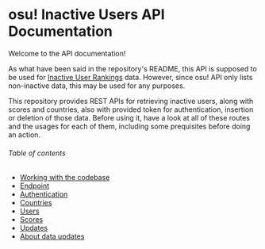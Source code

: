 # osu! Inactive Users API Documentation

Welcome to the API documentation!

As what have been said in the repository's README, this API is supposed to be used for [Inactive User Rankings](https://github.com/shigeru22/osu-inactive-score) data. However, since osu! API only lists non-inactive data, this may be used for any purposes.

This repository provides REST APIs for retrieving inactive users, along with scores and countries, also with provided token for authentication, insertion or deletion of those data. Before using it, have a look at all of these routes and the usages for each of them, including some prequisites before doing an action.

###### Table of contents
- [Working with the codebase](1-codebase.md)
- [Endpoint](2-endpoint.md)
- [Authentication](3-authentication.md)
- [Countries](4-countries.md)
- [Users](5-users.md)
- [Scores](6-scores.md)
- [Updates](7-updates.md)
- [About data updates](8-dataup.md)